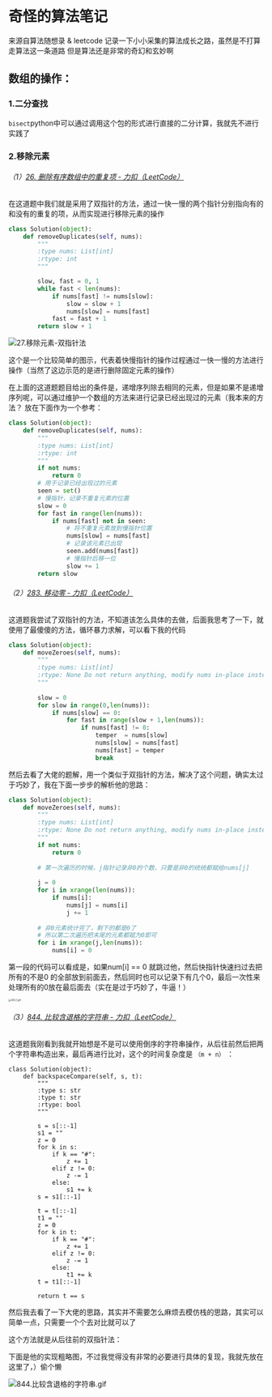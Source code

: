 # 奇怪的算法笔记

来源自算法随想录 & leetcode 记录一下小小采集的算法成长之路，虽然是不打算走算法这一条道路 但是算法还是非常的奇幻和玄妙啊



## 数组的操作：

### 1.二分查找

`bisect`python中可以通过调用这个包的形式进行直接的二分计算，我就先不进行实践了

### 2.移除元素

###### （1）[26. 删除有序数组中的重复项 - 力扣（LeetCode）](https://leetcode.cn/problems/remove-duplicates-from-sorted-array/description/)

在这道题中我们就是采用了双指针的方法，通过一快一慢的两个指针分别指向有的和没有的重复的项，从而实现进行移除元素的操作

```python
class Solution(object):
    def removeDuplicates(self, nums):
        """
        :type nums: List[int]
        :rtype: int
        """

        slow, fast = 0, 1
        while fast < len(nums):
            if nums[fast] != nums[slow]:
                slow = slow + 1
                nums[slow] = nums[fast]
            fast = fast + 1
        return slow + 1
```

![27.移除元素-双指针法](https://gitee.com/Slexy/picture/raw/master/20250413112436722.gif)

这个是一个比较简单的图示，代表着快慢指针的操作过程通过一快一慢的方法进行操作（当然了这边示范的是进行删除固定元素的操作）

在上面的这道题题目给出的条件是，递增序列除去相同的元素，但是如果不是递增序列呢，可以通过维护一个数组的方法来进行记录已经出现过的元素（我本来的方法？ 放在下面作为一个参考：

```python
class Solution(object):
    def removeDuplicates(self, nums):
        """
        :type nums: List[int]
        :rtype: int
        """
        if not nums:
            return 0
        # 用于记录已经出现过的元素
        seen = set()
        # 慢指针，记录不重复元素的位置
        slow = 0
        for fast in range(len(nums)):
            if nums[fast] not in seen:
                # 将不重复元素放到慢指针位置
                nums[slow] = nums[fast]
                # 记录该元素已出现
                seen.add(nums[fast])
                # 慢指针后移一位
                slow += 1
        return slow
```



###### （2）[283. 移动零 - 力扣（LeetCode）](https://leetcode.cn/problems/move-zeroes/)

这道题我尝试了双指针的方法，不知道该怎么具体的去做，后面我思考了一下，就使用了最傻傻的方法，循环暴力求解，可以看下我的代码

```python
class Solution(object):
    def moveZeroes(self, nums):
        """
        :type nums: List[int]
        :rtype: None Do not return anything, modify nums in-place instead.
        """
        
        slow = 0
        for slow in range(0,len(nums)):
            if nums[slow] == 0:
                for fast in range(slow + 1,len(nums)):
                    if nums[fast] != 0:
                        temper  = nums[slow]
                        nums[slow] = nums[fast]
                        nums[fast] = temper
                        break
```

然后去看了大佬的题解，用一个类似于双指针的方法，解决了这个问题，确实太过于巧妙了，我在下面一步步的解析他的思路：

```python
class Solution(object):
	def moveZeroes(self, nums):
		"""
		:type nums: List[int]
		:rtype: None Do not return anything, modify nums in-place instead.
		"""
		if not nums:
			return 0
        
		# 第一次遍历的时候，j指针记录非0的个数，只要是非0的统统都赋给nums[j]	
		
        j = 0
		for i in xrange(len(nums)):
			if nums[i]:
				nums[j] = nums[i]
				j += 1
                
		# 非0元素统计完了，剩下的都是0了
		# 所以第二次遍历把末尾的元素都赋为0即可
		for i in xrange(j,len(nums)):
			nums[i] = 0

```

第一段的代码可以看成是，如果num[i] == 0 就跳过他，然后快指针快速扫过去把所有的不是0 的全部放到前面去，然后同时也可以记录下有几个0，最后一次性来处理所有的0放在最后面去（实在是过于巧妙了，牛逼！）

<img src="https://gitee.com/Slexy/picture/raw/master/20250413113726913.gif" alt="283_1.gif" style="zoom:33%;" />



###### （3）[844. 比较含退格的字符串 - 力扣（LeetCode）](https://leetcode.cn/problems/backspace-string-compare/)

这道题我刚看到我就开始想是不是可以使用倒序的字符串操作，从后往前然后把两个字符串构造出来，最后再进行比对，这个的时间复杂度是 `（m + n）` ：

```
class Solution(object):
    def backspaceCompare(self, s, t):
        """
        :type s: str
        :type t: str
        :rtype: bool
        """

        s = s[::-1]
        s1 = ""
        z = 0
        for k in s:
            if k == "#":
                z += 1
            elif z != 0:
                z -= 1
            else:
                s1 += k
        s = s1[::-1]

        t = t[::-1]
        t1 = ""
        z = 0
        for k in t:
            if k == "#":
                z += 1
            elif z != 0:
                z -= 1
            else:
                t1 += k
        t = t1[::-1]

        return t == s
```

然后我去看了一下大佬的思路，其实并不需要怎么麻烦去模仿栈的思路，其实可以简单一点，只需要一个个去对比就可以了

这个方法就是从后往前的双指针法：

下面是他的实现粗略图，不过我觉得没有非常的必要进行具体的复现，我就先放在这里了，）偷个懒

![844.比较含退格的字符串.gif](https://gitee.com/Slexy/picture/raw/master/20250413121153374.gif)



















































